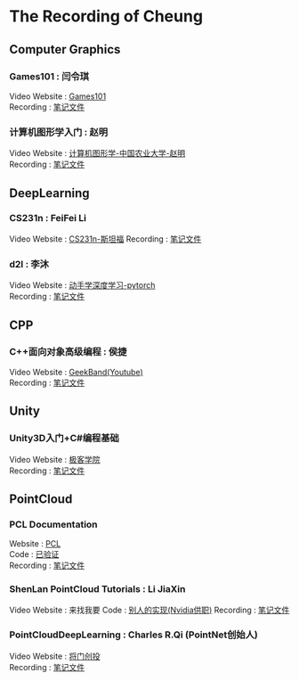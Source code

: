 # The Recording of Cheung
## Computer Graphics
### Games101 : 闫令琪
Video Website : [Games101](https://www.bilibili.com/video/av90798049)  
Recording : [笔记文件](CG/computerGraphics.pdf)
### 计算机图形学入门 : 赵明
Video Website : [计算机图形学-中国农业大学-赵明](https://www.bilibili.com/video/BV1R4411W7FL?from=search&seid=4903475843468467605&spm_id_from=333.337.0.0)  
Recording : [笔记文件](CG/CG.pdf)
## DeepLearning
### CS231n : FeiFei Li
Video Website : [CS231n-斯坦福](https://www.bilibili.com/video/BV1nJ411z7fe?from=search&seid=9226446735692422445&spm_id_from=333.337.0.0)
Recording : [笔记文件](DeepLearning/CS231n.pdf)
### d2l : 李沐
Video Website : [动手学深度学习-pytorch](https://courses.d2l.ai/zh-v2/)  
Recording : [笔记文件](DeepLearing/DeepLearing.pdf)
## CPP
### C++面向对象高级编程 : 侯捷
Video Website : [GeekBand(Youtube)](https://www.youtube.com/watch?v=2S-tJaPKFdQ&list=PL-X74YXt4LVZ137kKM5dNfCIC4tsScerb)  
Recording : [笔记文件](CPP/CPP.pdf)
## Unity
### Unity3D入门+C#编程基础
Video Website : [极客学院](https://www.bilibili.com/video/BV12s411g7gU?from=search&seid=1806975401791984214&spm_id_from=333.337.0.0)  
Recording : [笔记文件](Unity/Unity.pdf)
## PointCloud
### PCL Documentation
Website : [PCL](https://pointclouds.org/documentation/)  
Code : [已验证](https://github.com/gav1n-cheung/PCL_Study)  
Recording : [笔记文件](https://gav1n-cheung.github.io/categories/PCL%E7%82%B9%E4%BA%91%E5%BA%93/)
### ShenLan PointCloud Tutorials : Li JiaXin
Video Website : 来找我要
Code : [别人的实现(Nvidia供职)](https://github.com/AlexGeControl/3D-Point-Cloud-Analytics)
Recording : [笔记文件](PointCloud/PointCloud.pdf)
### PointCloudDeepLearning : Charles R.Qi (PointNet创始人)
Video Website : [将门创投](https://www.bilibili.com/video/BV1As411377S?from=search&seid=399830711963116604&spm_id_from=333.337.0.0)  
Recording : [笔记文件](PointCloud/DeepLearing_PC.pdf)
